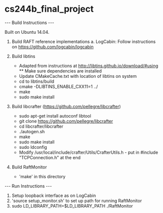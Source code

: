 cs244b_final_project
====================

--- Build Instructions ---

Built on Ubuntu 14.04.

1. Build RAFT reference implementations
   a. LogCabin: Follow instructions on https://github.com/logcabin/logcabin

2. Build libtins
   * Adapted from instructions at http://libtins.github.io/download/#using
   ** Make sure dependencies are installed
   * Update CMakeCache.txt with location of libtins on system
   * cd to libtins/build
   * cmake -DLIBTINS_ENABLE_CXX11=1 ../
   * make
   * sudo make install

3. Build libcrafter (https://github.com/pellegre/libcrafter)
   * sudo apt-get install autoconf libtool
   * git clone https://github.com/pellegre/libcrafter
   * cd libcrafter/libcrafter
   * ./autogen.sh 
   * make
   * sudo make install
   * sudo ldconfig
   * Modify /usr/local/include/crafter/Utils/CrafterUtils.h - put in #include "TCPConnection.h" at the end

4. Build RaftMonitor
   * 'make' in this directory

--- Run Instructions ---

1. Setup loopback interface as on LogCabin
2. 'source setup_monitor.sh' to set up path for running RaftMonitor
3. sudo LD_LIBRARY_PATH=$LD_LIBRARY_PATH ./RaftMonitor


